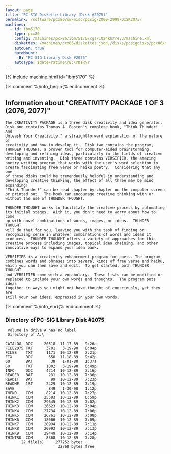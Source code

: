 ```yaml
---
layout: page
title: "PC-SIG Diskette Library (Disk #2075)"
permalink: /software/pcx86/sw/misc/pcsig/2000-2999/DISK2075/
machines:
  - id: ibm5170
    type: pcx86
    config: /machines/pcx86/ibm/5170/cga/1024kb/rev3/machine.xml
    diskettes: /machines/pcx86/diskettes.json,/disks/pcsigdisks/pcx86/diskettes.json
    autoGen: true
    autoMount:
      B: "PC-SIG Library Disk #2075"
    autoType: $date\r$time\rB:\rDIR\r
---
```


{% include machine.html id="ibm5170" %}

{% comment %}info_begin{% endcomment %}

## Information about "CREATIVITY PACKAGE 1 OF 3 (2076, 2077)"

    The CREATIVITY PACKAGE is a three disk creativity and idea generator.
    Disk one contains Thomas A. Easton's complete book, "Think Thunder! And
    Unleash Your Creativity," a straightforward explanation of the nature of
    creativity and how to develop it.  Disk two contains the program,
    THUNDER THOUGHT, a proven tool for computer-aided brainstorming,
    developing and refining ideas, particularly in the fields of creative
    writing and inventing.  Disk three contains VERSIFIER, the amazing
    poetry writing program that works with the user's word selection to
    create fascinating free verse or haiku poetry.  Considering that any one
    of these disks could be tremendously helpful in understanding and
    developing creative thinking, the effect of all three may be mind
    expanding!
    "Think Thunder!" can be read chapter by chapter on the computer screen
    or printed out.  The book can encourage creative thinking with or
    without the use of THUNDER THOUGHT.
    
    THUNDER THOUGHT works to facilitate the creative process by automating
    its initial stages.  With it, you don't need to worry about how to come
    up with novel combinations of words, images, or ideas.  THUNDER THOUGHT
    will do that for you, leaving you with the task of finding or
    recognizing sense in whatever combinations of words and ideas it
    produces.  THUNDER THOUGHT offers a variety of approaches for this
    creative process including images, topical idea chaining, and other
    innovative ways to expand your idea bank.
    
    VERSIFIER is a creativity-enhancement program for poets. The program
    combines words and phrases into several kinds of free verse and haiku,
    which you can then save and edit.  To get started, both THUNDER THOUGHT
    and VERSIFIER come with a vocabulary.  These lists can be modified or
    replaced to include your own words and thoughts.  The program puts ideas
    together in ways you might not have thought of consciously, yet they are
    still your own ideas, expressed in your own words.
{% comment %}info_end{% endcomment %}


### Directory of PC-SIG Library Disk #2075

     Volume in drive A has no label
     Directory of A:\

    CATALOG  DOC     20518  11-17-89   9:26a
    FILE2075 TXT      3701   3-19-90   8:04p
    FILES    TXT      1171  10-12-89   7:21p
    FIX      DOC       650  11-18-89   9:42p
    GO       BAT        38   1-01-80   1:37a
    GO       TXT      1002   3-19-90   6:49p
    INFO     DOC      4214  10-12-89   7:16p
    READER   BAT       231  10-12-89   7:36p
    READIT   BAT        99  10-12-89   7:23p
    README   1ST      2429  10-12-89   7:19p
    SAVE               849   1-30-90   1:12p
    THEND    COM      8214  10-12-89   7:27p
    THINK1   COM     25503  10-12-89   6:59p
    THINK2   COM     29645  10-12-89   7:02p
    THINK3   COM     26623  10-12-89   7:04p
    THINK4   COM     27734  10-12-89   7:06p
    THINK5   COM     26761  10-12-89   7:08p
    THINK6   COM     18066  10-12-89   7:09p
    THINK7   COM     20994  10-12-89   7:11p
    THINK8   COM     20993  10-12-89   7:13p
    THINK9   COM     29449  10-12-89   7:14p
    THINTRO  COM      8368  10-12-89   7:28p
           22 file(s)     277252 bytes
                           32768 bytes free
